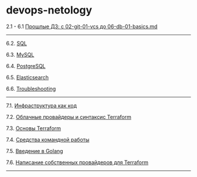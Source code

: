 devops-netology
===============

2.1 - 6.1 [Прошлые ДЗ: с 02-git-01-vcs до 06-db-01-basics.md](./02-git-01-vcs_to_06-db-01-basics.md)

---

6.2. [SQL](./06-db-02-sql.md)

6.3. [MySQL](./06-db-03-mysql.md)

6.4. [PostgreSQL](./06-db-04-postgresql.md)

6.5. [Elasticsearch](./06-db-05-elasticsearch.md)

6.6. [Troubleshooting](./06-db-06-troobleshooting.md)

---

7.1. [Инфраструктура как код](./07-terraform-01-intro.md)

7.2. [Облачные провайдеры и синтаксис Terraform](./07-terraform-02-syntax.md)

7.3. [Основы Terraform](./07-terraform-03-basic.md)

7.4. [Средства командной работы](./07-terraform-04-teamwork.md)

7.5. [Введение в Golang](./07-terraform-05-golang.md)

7.6. [Написание собственных провайдеров для Terraform](./07-terraform-06-providers.md)

---